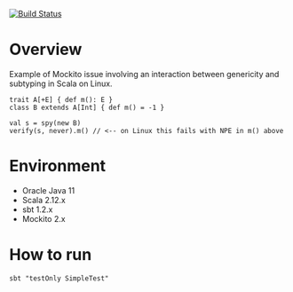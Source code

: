 [![Build Status](https://travis-ci.org/klaeufer/mockito-issue-spy-scala.svg?branch=master)](https://travis-ci.org/klaeufer/mockito-issue-spy-scala)

# Overview

Example of Mockito issue involving an interaction between genericity
and subtyping in Scala on Linux.

```
trait A[+E] { def m(): E }
class B extends A[Int] { def m() = -1 }

val s = spy(new B)
verify(s, never).m() // <-- on Linux this fails with NPE in m() above
```

# Environment

- Oracle Java 11
- Scala 2.12.x
- sbt 1.2.x
- Mockito 2.x

# How to run

```
sbt "testOnly SimpleTest"
```